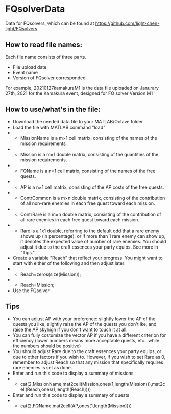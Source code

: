 # FQsolverData
Data for FQsolvers, which can be found at https://github.com/light-chen-light/FQsolvers

## How to read file names:
Each file name consists of three parts.
* File upload date
* Event name
* Version of FQsolver corresponded

For example, 20210127kamakuraM1 is the data file uploaded on Janurary 27th, 2021 for the Kamakura event, designed for FQ solver Version M1

## How to use/what's in the file:
* Download the needed data file to your MATLAB/Octave folder
* Load the file with MATLAB command "load"
* * MissionName is a m×1 cell matrix, consisting of the names of the mission requirements
* * Mission is a m×1 double matrix, consisting of the quantities of the mission requirements.
* * FQName is a n×1 cell matrix, consisting of the names of the free quests.
* * AP is a n×1 cell matrix, consisting of the AP costs of the free quests.
* * ContrCommon is a m×n double matrix, consisting of the contribution of all non-rare enemies in each free quest toward each mission.
* * ContrRare is a m×n double matrix, consisting of the contribution of all rare enemies in each free quest toward each mission.
* * Rare is a 1x1 double, referring to the default odd that a rare enemy shows up (in percentage); or if more than 1 rare enemy can show up, it denotes the expected value of number of rare enemies. You should adjust it due to the craft essences your party equips. See more in "Tips."
* Create a variable "Reach" that reflect your progress. You might want to start with either of the following and then adjust later:
* * Reach=zeros(size(Mission));
* * Reach=Mission;
* Use the FQsolver

## Tips
* You can adjust AP with your preference: slightly lower the AP of the quests you like, slightly raise the AP of the quests you don't lke, and raise the AP skyhigh if you don't want to touch it at all.
* You can fully costumize the vector AP if you have a different criterion for efficiency (lower numbers means more acceptable quests, etc., while the numbers should be positive)
* You should adjust Rare due to the craft essences your party equips, or due to other factors if you wish to. However, if you wish to set Rare as 0, remember to adjust Reach so that any mission that specifically requires rare enemies is set as done.
* Enter and run this code to display a summary of missions
* * cat(2,MissionName,mat2cell(Mission,ones(1,length(Mission))),mat2cell(Reach,ones(1,length(Reach))))
* Enter and run this code to display a summary of quests
* * cat(2,FQName,mat2cell(AP,ones(1,length(Mission))))
